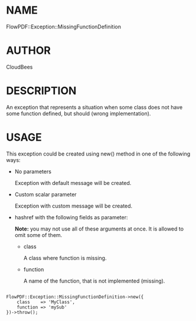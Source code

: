 # NAME

FlowPDF::Exception::MissingFunctionDefinition

# AUTHOR

CloudBees

# DESCRIPTION

An exception that represents a situation when some class does not have some function defined, but should (wrong implementation).

# USAGE

This exception could be created using new() method in one of the following ways:

- No parameters

    Exception with default message will be created.

- Custom scalar parameter

    Exception with custom message will be created.

- hashref with the following fields as parameter:

    **Note:** you may not use all of these arguments at once. It is allowed to omit some of them.

    - class

        A class where function is missing.

    - function

        A name of the function, that is not implemented (missing).

```

FlowPDF::Exception::MissingFunctionDefinition->new({
    class    => 'MyClass',
    function => 'mySub'
})->throw();

```
